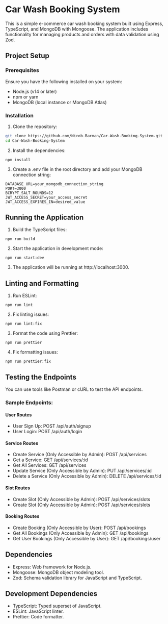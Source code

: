 # Car Wash Booking System

This is a simple e-commerce car wash booking system built using Express, TypeScript, and MongoDB with Mongoose. The application includes functionality for managing products and orders with data validation using Zod.

## Project Setup

### Prerequisites

Ensure you have the following installed on your system:

- Node.js (v14 or later)
- npm or yarn
- MongoDB (local instance or MongoDB Atlas)

### Installation

1. Clone the repository:

```sh
git clone https://github.com/Nirob-Barman/Car-Wash-Booking-System.git
cd Car-Wash-Booking-System
```
2. Install the dependencies:
```
npm install
```
3. Create a .env file in the root directory and add your MongoDB connection string:
```
DATABASE_URL=your_mongodb_connection_string
PORT=3000
BCRYPT_SALT_ROUNDS=12
JWT_ACCESS_SECRET=your_access_secret
JWT_ACCESS_EXPIRES_IN=desired_value
```
## Running the Application
1. Build the TypeScript files:
```
npm run build
```
2. Start the application in development mode:
```
npm run start:dev
```
3. The application will be running at http://localhost:3000.

## Linting and Formatting
1. Run ESLint:
```
npm run lint
```
2. Fix linting issues:
```
npm run lint:fix
```
3. Format the code using Prettier:
```
npm run prettier
```
4. Fix formatting issues:
```
npm run prettier:fix
```

## Testing the Endpoints
You can use tools like Postman or cURL to test the API endpoints.

### Sample Endpoints:
#### User Routes
* User Sign Up: POST /api/auth/signup
* User Login: POST /api/auth/login
#### Service Routes
* Create Service (Only Accessible by Admin): POST /api/services
* Get a Service: GET /api/services/:id
* Get All Services: GET /api/services
* Update Service (Only Accessible by Admin): PUT /api/services/:id
* Delete a Service (Only Accessible by Admin): DELETE /api/services/:id
#### Slot Routes
* Create Slot (Only Accessible by Admin): POST /api/services/slots
* Create Slot (Only Accessible by Admin): POST /api/services/slots
#### Booking Routes
* Create Booking (Only Accessible by User): POST /api/bookings
* Get All Bookings (Only Accessible by Admin): GET /api/bookings
* Get User Bookings (Only Accessible by User): GET /api/bookings/user

## Dependencies
* Express: Web framework for Node.js.
* Mongoose: MongoDB object modeling tool.
* Zod: Schema validation library for JavaScript and TypeScript.
## Development Dependencies
* TypeScript: Typed superset of JavaScript.
* ESLint: JavaScript linter.
* Prettier: Code formatter.